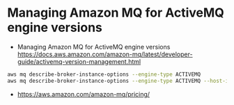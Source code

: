 # Managing Amazon MQ for ActiveMQ engine versions

- Managing Amazon MQ for ActiveMQ engine versions
  https://docs.aws.amazon.com/amazon-mq/latest/developer-guide/activemq-version-management.html

```sh
aws mq describe-broker-instance-options --engine-type ACTIVEMQ
aws mq describe-broker-instance-options --engine-type ACTIVEMQ --host-instance-type instance-type
```

- https://aws.amazon.com/amazon-mq/pricing/
